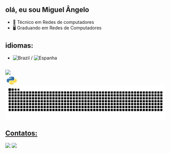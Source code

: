 ## olá, eu sou Miguel Ângelo 
- 📜 Técnico em Redes de computadores 
- 🖥️ Graduando em Redes de Computadores 
## idiomas: 
- ![Brazil](https://flagcdn.com/w20/br.png) / ![Espanha](https://flagcdn.com/w20/es.png)
##
<div>
  <a href="https://github.com/M1guel-V1ana">
  <img heigth="180em" src="https://github-readme-stats.vercel.app/api?username=M1guel-V1ana&show_icons=true&theme=cobalt&include_all_commites=true&count_private=true"
  <img heigth="180em" src="https://github-readme-stats.vercel.app/api/top-langs/?username=M1guel-V1ana&layout=compact&langs_count=16&theme=cobalt"/>
</div>
 <img align="center" alt="Miguel-Python" height="30" width="40" src="https://raw.githubusercontent.com/devicons/devicon/master/icons/python/python-original.svg">

<picture align="center">
  <source media="(prefers-color-scheme: dark)" srcset="https://raw.githubusercontent.com/M1guel-V1ana/M1guel-V1ana/output/github-contribution-grid-snake-dark.svg">
  <source media="(prefers-color-scheme: light)" srcset="https://raw.githubusercontent.com/M1guel-V1ana/M1guel-V1ana/output/github-contribution-grid-snake-dark.svg">
  <img align="center" alt="github contribution grid snake animation" src="https://raw.githubusercontent.com/M1guel-V1ana/M1guel-V1ana/output/github-contribution-grid-snake.svg">
</picture>
  
    
  ## Contatos:
 <div> 
  <a href="https://instagram.com/_miguelvianna" target="_blank"><img src="https://img.shields.io/badge/-Instagram-%23E4405F?style=for-the-badge&logo=instagram&logoColor=white" target="_blank"></a>
  <a href="https://www.linkedin.com/in/miguel-viana-b911b7338" target="_blank"><img src="https://img.shields.io/badge/-LinkedIn-%230077B5?style=for-the-badge&logo=linkedin&logoColor=white" target="_blank"></a>  
 </div>

